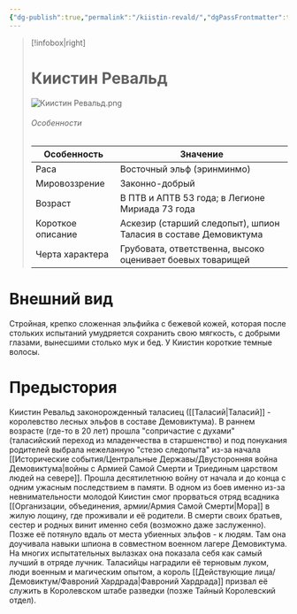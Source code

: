 ```yaml
---
{"dg-publish":true,"permalink":"/kiistin-revald/","dgPassFrontmatter":true}
---
```


> [!infobox|right]
> # Киистин Ревальд
> ![Киистин Ревальд.png](/img/user/%D0%9A%D0%B8%D0%B8%D1%81%D1%82%D0%B8%D0%BD%20%D0%A0%D0%B5%D0%B2%D0%B0%D0%BB%D1%8C%D0%B4.png)
> ###### Особенности
> | Особенность | Значение |
> | ---- | ---- |
> | Раса | Восточный эльф (эринминмо)|
> | Мировоззрение | Законно-добрый |
> | Возраст | В ПТВ и АПТВ 53 года; в Легионе Мириада 73 года |
> | Короткое описание |Аскезир (старший следопыт), шпион Таласия в составе Демовиктума|
> | Черта характера | Грубовата, ответственна, высоко оценивает боевых товарищей|

# Внешний вид

Стройная, крепко сложенная эльфийка с бежевой кожей, которая после стольких испытаний умудряется сохранить свою мягкость, с добрыми глазами, вынесшими столько мук и бед. У Киистин короткие темные волосы.

# Предыстория

Киистин Ревальд законорожденный таласиец ([[Таласий\|Таласий]] - королевство лесных эльфов в составе Демовиктума). В раннем возрасте (где-то в 20 лет) прошла "сопричастие с духами" (таласийский переход из младенчества в старшенство) и под понукания родителей выбрала нежеланную "стезю следопыта" из-за начала [[Исторические события/Центральные Державы/Двусторонняя война Демовиктума\|войны с Армией Самой Смерти и Триединым царством людей на севере]]. Прошла десятилетнюю войну от начала и до конца с одним ужасным последствием в памяти. В одном из боев именно из-за невнимательности молодой Киистин смог прорваться отряд всадника [[Организации, объединения, армии/Армия Самой Смерти\|Мора]] в жилую лощину, где проживали и её родители. В смерти своих братьев, сестер и родных винит именно себя (возможно даже заслуженно).
Позже её потянуло вдаль от места убиенных эльфов - к людям. Там она доучивала навыки шпиона в совместном военном лагере Демовиктума. На многих испытательных вылазках она показала себя как самый лучший в отряде лучник. 
Таласийцы наградили её терновым луком, люди военным и магическим опытом, а король [[Действующие лица/Демовиктум/Фавроний Хардрада\|Фавроний Хардрада]] призвал её служить в Королевском штабе разведки (позже Тайный Королевский отдел).